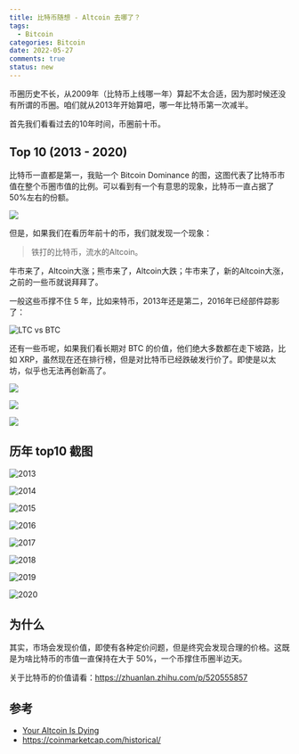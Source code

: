 ```yaml
---
title: 比特币随想 - Altcoin 去哪了？
tags: 
  - Bitcoin
categories: Bitcoin
date: 2022-05-27
comments: true
status: new
---
```


币圈历史不长，从2009年（比特币上线哪一年）算起不太合适，因为那时候还没有所谓的币圈。咱们就从2013年开始算吧，哪一年比特币第一次减半。

首先我们看看过去的10年时间，币圈前十币。

## Top 10 (2013 - 2020)

比特币一直都是第一，我贴一个 Bitcoin Dominance 的图，这图代表了比特币市值在整个币圈市值的比例。可以看到有一个有意思的现象，比特币一直占据了50%左右的份额。

![](https://i.imgur.com/lFSvWCa.png)

但是，如果我们在看历年前十的币，我们就发现一个现象：

> 铁打的比特币，流水的Altcoin。

牛市来了，Altcoin大涨；熊市来了，Altcoin大跌；牛市来了，新的Altcoin大涨，之前的一些币就说拜拜了。

一般这些币撑不住 5 年，比如来特币，2013年还是第二，2016年已经部件踪影了：

![LTC vs BTC](https://i.imgur.com/HLnU1Tt.png)

还有一些币呢，如果我们看长期对 BTC 的价值，他们绝大多数都在走下坡路，比如 XRP，虽然现在还在排行榜，但是对比特币已经跌破发行价了。即使是以太坊，似乎也无法再创新高了。

![](https://i.imgur.com/ykuZ7qu.png)

![](https://i.imgur.com/AE8A98V.png)

![](https://i.imgur.com/TPSm7pp.png)

## 历年 top10 截图

![2013](https://i.imgur.com/YgEruca.png)

![2014](https://i.imgur.com/JgCTPXi.png)

![2015](https://i.imgur.com/vtB1UBt.png)

![2016](https://i.imgur.com/kL8oVTY.png)

![2017](https://i.imgur.com/oagHoe8.png)

![2018](https://i.imgur.com/aZTcatj.png)

![2019](https://i.imgur.com/USIyap2.png)

![2020](https://i.imgur.com/0QEzMym.png)

## 为什么

其实，市场会发现价值，即使有各种定价问题，但是终究会发现合理的价格。这既是为啥比特币的市值一直保持在大于 50%，一个币撑住币圈半边天。

关于比特币的价值请看：https://zhuanlan.zhihu.com/p/520555857



## 参考
- [Your Altcoin Is Dying](https://www.youtube.com/watch?v=nXfAMzu7eZk&list=RDCMUCF31eojFKhWQJviyMICWO2w&start_radio=1)
- https://coinmarketcap.com/historical/
